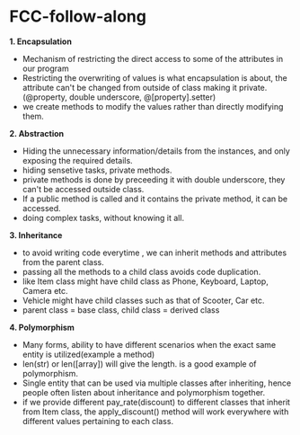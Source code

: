 # FCC-follow-along

**1. Encapsulation**
- Mechanism of restricting the direct access to some of the attributes in our program
- Restricting the overwriting of values is what encapsulation is about, the attribute can't be changed from outside of class making it private. 
(@property, double underscore, @[property].setter)
- we create methods to modify the values rather than directly modifying them.

**2. Abstraction**
 - Hiding the unnecessary information/details from the instances, and only exposing the required details.
 - hiding sensetive tasks, private methods.
 - private methods is done by preceeding it with double underscore, they can't be accessed outside class. 
 - If a public method is called and it contains the private method,  it can be accessed.
 - doing complex tasks, without knowing it all.

**3. Inheritance**
- to avoid writing code everytime , we can inherit methods and attributes from the parent class.
- passing all the methods to a child class avoids code duplication.
- like Item class might have child class as Phone, Keyboard, Laptop, Camera etc.
- Vehicle might have child classes such as that of Scooter, Car etc.
- parent class = base class, child class = derived class

**4. Polymorphism**
- Many forms, ability to have different scenarios when the exact same entity is utilized(example a method)
- len(str) or len([array]) will give the length. is a good example of polymorphism.
- Single entity that can be used via multiple classes after inheriting, hence people often listen about inheritance and polymorphism together.
- if we provide different pay_rate(discount) to different classes that inherit from Item class, the apply_discount() method will work everywhere with different values pertaining to each class.
